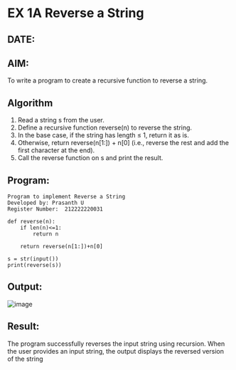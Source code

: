 # EX 1A Reverse a String
## DATE: 
## AIM:
To write a program to create a recursive function to reverse a string.

## Algorithm
1. Read a string s from the user.
2. Define a recursive function reverse(n) to reverse the string.
3. In the base case, if the string has length ≤ 1, return it as is.
4. Otherwise, return reverse(n[1:]) + n[0] (i.e., reverse the rest and add the first character at the end).
5. Call the reverse function on s and print the result.
## Program:
```
Program to implement Reverse a String
Developed by: Prasanth U
Register Number:  212222220031
```
```
def reverse(n):
    if len(n)<=1:
        return n
        
    return reverse(n[1:])+n[0]
    
s = str(input())
print(reverse(s))
```
## Output:
![image](https://github.com/user-attachments/assets/277ced46-40f5-40ca-9760-e41bdac3ca2f)
## Result:
The program successfully reverses the input string using recursion. When the user provides an input string, the output displays the reversed version of the string
